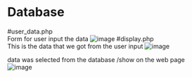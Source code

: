 # Database
#user_data.php<br>
Form for user input the data
![image](https://user-images.githubusercontent.com/100059828/188374150-b4ce1288-2011-4bd1-b3a6-b6b66d5912ca.png)
#display.php<br>
This is the data that we got from the user input
![image](https://user-images.githubusercontent.com/100059828/188381096-8524086a-4ef0-48a1-bc4f-e6987215bd7d.png)

 data was selected from the database /show on the web page<br>
 ![image](https://user-images.githubusercontent.com/100059828/188380817-c617d894-7faa-45b5-b751-28f22906bc7a.png)
 

